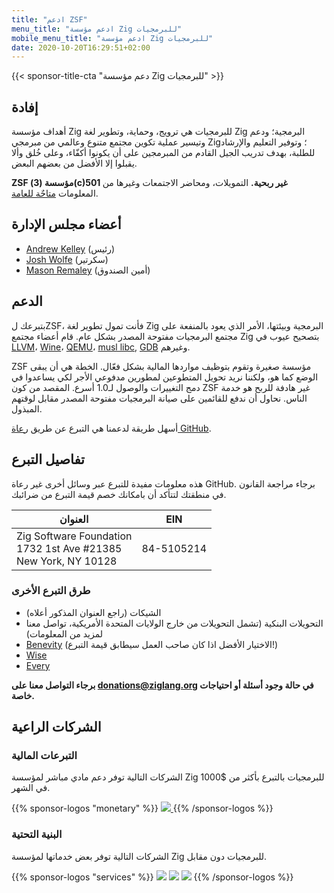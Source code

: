 ```yaml
---
title: "ادعم ZSF"
menu_title: "ادعم مؤسسة Zig للبرمجيات"
mobile_menu_title: "ادعم مؤسسة Zig للبرمجيات"
date: 2020-10-20T16:29:51+02:00
---
```

{{< sponsor-title-cta "دعم مؤسسة Zig للبرمجيات" >}}

## إفادة
أهداف مؤسسة Zig للبرمجيات هي ترويج، وحماية، وتطوير لغة Zig البرمجية؛ ودعم وتيسير عملية تكوين مجتمع متنوع وعالمي من مبرمجي Zig؛ وتوفير التعليم والإرشاد للطلبة، بهدف تدريب الجيل القادم من المبرمجين على أن يكونوا أكفّاء، وعلى خُلق وألا يقبلوا إلا الأفضل من بعضهم البعض.

**ZSF مؤسسة (3)(c)501 غير ربحية.** التمويلات، ومحاضر الاجتمعات وغيرها من المعلومات [متاحٌة للعامة](https://drive.google.com/drive/folders/1ucHARxVbhrBbuZDbhrGHYDTsYAs8_bMH?usp=sharing).

## أعضاء مجلس الإدارة

- [Andrew Kelley](https://andrewkelley.me/) (رئيس)
- [Josh Wolfe](https://github.com/thejoshwolfe/) (سكرتير)
- [Mason Remaley](https://twitter.com/masonremaley/) (أمين الصندوق)

## الدعم

بتبرعك لZSF، فأنت تمول تطوير لغة Zig البرمجية وبيئتها، الأمر الذي يعود بالمنفعة على مجتمع البرمجيات مفتوحة المصدر بشكل عام. قام أعضاء مجتمع Zig بتصحيح عيوب في [LLVM](https://llvm.org/)، [Wine](https://winehq.org/)، [QEMU](https://qemu.org/)، [musl libc](https://musl.libc.org/), [GDB](https://www.gnu.org/software/gdb/) وغيرهم.

ZSF مؤسسة صغيرة وتقوم بتوظيف مواردها المالية بشكل فعّال. الخطة هي أن يبقى الوضع كما هو، ولكننا نريد تحويل المتطوعين لمطورين مدفوعي الأجر لكي يساعدوا في دمج التغييرات والوصول لـ1.0 أسرع. المقصد من كون ZSF غير هادفة للربح هو خدمة الناس. نحاول أن ندفع للقائمين على صيانة البرمجيات مفتوحة المصدر مقابل لوقتهم المبذول.

أسهل طريقة لدعمنا هي التبرع عن طريق [رعاة GitHub](https://github.com/sponsors/ziglang).

## تفاصيل التبرع
هذه معلومات مفيدة للتبرع عبر وسائل أخرى غير رعاة GitHub.
برجاء مراجعة القانون في منطقتك لتتأكد أن بامكانك خصم قيمة التبرع من ضرائبك.

| **العنوان** | **EIN** |
|--------------|---------|
| Zig Software Foundation  <br> 1732 1st Ave #21385  <br> New York, NY 10128 | 84-5105214 |

### طرق التبرع الأخرى
- الشيكات (راجع العنوان المذكور أعلاه)
- التحويلات البنكية (تشمل التحويلات من خارج الولايات المتحدة الأمريكية، تواصل معنا لمزيد من المعلومات)
- [Benevity](https://benevity.com) (الاختيار الأفضل اذا كان صاحب العمل سيطابق قيمة التبرع!)
- [Wise](https://wise.com)
- [Every](https://www.every.org/zig-software-foundation-inc/)

**برجاء التواصل معنا على donations@ziglang.org في حالة وجود أسئلة أو احتياجات خاصة.**

## الشركات الراعية

### التبرعات المالية
الشركات التالية توفر دعم مادي مباشر لمؤسسة Zig للبرمجيات بالتبرع بأكثر من $1000 في الشهر.

{{% sponsor-logos "monetary" %}}
 <a href="https://pex.com" rel="noopener nofollow" target="_blank"><picture>
   <picture>
     <source srcset="/pex-white.svg" media="(prefers-color-scheme: dark)">
     <img src="/pex-dark.svg">
   </picture>
 </a>
{{% /sponsor-logos %}}

### البنية التحتية
الشركات التالية توفر بعض خدماتها لمؤسسة Zig للبرمجيات دون مقابل.

{{% sponsor-logos "services" %}}
![](/lavatech.png)
![](/dropbox.png)
![](/scaleway.png)
{{% /sponsor-logos %}}















